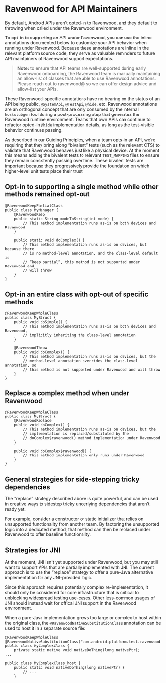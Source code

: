 # Ravenwood for API Maintainers

By default, Android APIs aren’t opted-in to Ravenwood, and they default to throwing when called under the Ravenwood environment.

To opt-in to supporting an API under Ravenwood, you can use the inline annotations documented below to customize your API behavior when running under Ravenwood.  Because these annotations are inline in the relevant platform source code, they serve as valuable reminders to future API maintainers of Ravenwood support expectations.

> **Note:** to ensure that API teams are well-supported during early Ravenwood onboarding, the Ravenwood team is manually maintaining an allow-list of classes that are able to use Ravenwood annotations.  Please reach out to ravenwood@ so we can offer design advice and allow-list your APIs.

These Ravenwood-specific annotations have no bearing on the status of an API being public, `@SystemApi`, `@TestApi`, `@hide`, etc.  Ravenwood annotations are an orthogonal concept that are only consumed by the internal `hoststubgen` tool during a post-processing step that generates the Ravenwood runtime environment.  Teams that own APIs can continue to refactor opted-in `@hide` implementation details, as long as the test-visible behavior continues passing.

As described in our Guiding Principles, when a team opts-in an API, we’re requiring that they bring along “bivalent” tests (such as the relevant CTS) to validate that Ravenwood behaves just like a physical device.  At the moment this means adding the bivalent tests to relevant `TEST_MAPPING` files to ensure they remain consistently passing over time.  These bivalent tests are important because they progressively provide the foundation on which higher-level unit tests place their trust.

## Opt-in to supporting a single method while other methods remained opt-out

```
@RavenwoodKeepPartialClass
public class MyManager {
    @RavenwoodKeep
    public static String modeToString(int mode) {
        // This method implementation runs as-is on both devices and Ravenwood
    }

    public static void doComplex() {
        // This method implementation runs as-is on devices, but because there
        // is no method-level annotation, and the class-level default is
        // “keep partial”, this method is not supported under Ravenwood and
        // will throw
    }
}
```

## Opt-in an entire class with opt-out of specific methods

```
@RavenwoodKeepWholeClass
public class MyStruct {
    public void doSimple() {
        // This method implementation runs as-is on both devices and Ravenwood,
        // implicitly inheriting the class-level annotation
    }

    @RavenwoodThrow
    public void doComplex() {
        // This method implementation runs as-is on devices, but the
        // method-level annotation overrides the class-level annotation, so
        // this method is not supported under Ravenwood and will throw
    }
}
```

## Replace a complex method when under Ravenwood

```
@RavenwoodKeepWholeClass
public class MyStruct {
    @RavenwoodReplace
    public void doComplex() {
        // This method implementation runs as-is on devices, but the
        // implementation is replaced/substituted by the
        // doComplex$ravenwood() method implementation under Ravenwood
    }

    public void doComplex$ravenwood() {
        // This method implementation only runs under Ravenwood
    }
}
```

## General strategies for side-stepping tricky dependencies

The “replace” strategy described above is quite powerful, and can be used in creative ways to sidestep tricky underlying dependencies that aren’t ready yet.

For example, consider a constructor or static initializer that relies on unsupported functionality from another team.  By factoring the unsupported logic into a dedicated method, that method can then be replaced under Ravenwood to offer baseline functionality.

## Strategies for JNI

At the moment, JNI isn't yet supported under Ravenwood, but you may still want to support APIs that are partially implemented with JNI.  The current approach is to use the “replace” strategy to offer a pure-Java alternative implementation for any JNI-provided logic.

Since this approach requires potentially complex re-implementation, it should only be considered for core infrastructure that is critical to unblocking widespread testing use-cases.  Other less-common usages of JNI should instead wait for offical JNI support in the Ravenwood environment.

When a pure-Java implementation grows too large or complex to host within the original class, the `@RavenwoodNativeSubstitutionClass` annotation can be used to host it in a separate source file:

```
@RavenwoodKeepWholeClass
@RavenwoodNativeSubstitutionClass("com.android.platform.test.ravenwood.nativesubstitution.MyComplexClass_host")
public class MyComplexClass {
    private static native void nativeDoThing(long nativePtr);
...

public class MyComplexClass_host {
    public static void nativeDoThing(long nativePtr) {
        // ...
    }
```
